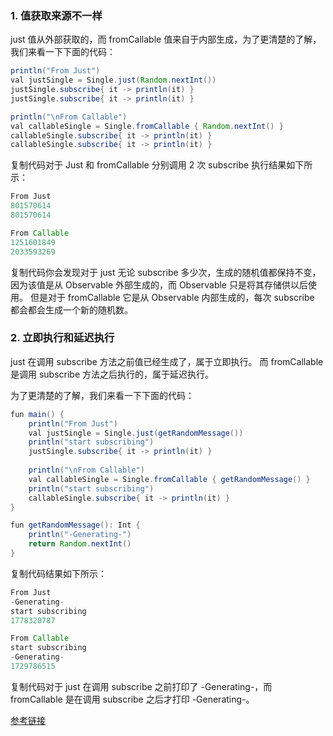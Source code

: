 ### 1. 值获取来源不一样
just 值从外部获取的，而 fromCallable 值来自于内部生成，为了更清楚的了解，我们来看一下下面的代码：
```java
println("From Just")
val justSingle = Single.just(Random.nextInt())
justSingle.subscribe{ it -> println(it) }
justSingle.subscribe{ it -> println(it) }

println("\nFrom Callable")
val callableSingle = Single.fromCallable { Random.nextInt() }
callableSingle.subscribe{ it -> println(it) }
callableSingle.subscribe{ it -> println(it) }
```
复制代码对于 Just 和 fromCallable 分别调用 2 次 subscribe 执行结果如下所示：
```java
From Just
801570614
801570614

From Callable
1251601849
2033593269
```
复制代码你会发现对于 just 无论 subscribe 多少次，生成的随机值都保持不变，因为该值是从 Observable 外部生成的，而 Observable 只是将其存储供以后使用。
但是对于 fromCallable 它是从 Observable 内部生成的，每次 subscribe 都会都会生成一个新的随机数。
### 2. 立即执行和延迟执行

just 在调用 subscribe 方法之前值已经生成了，属于立即执行。
而 fromCallable 是调用 subscribe 方法之后执行的，属于延迟执行。

为了更清楚的了解，我们来看一下下面的代码：
```java
fun main() {
    println("From Just")
    val justSingle = Single.just(getRandomMessage())
    println("start subscribing")
    justSingle.subscribe{ it -> println(it) }
   
    println("\nFrom Callable")
    val callableSingle = Single.fromCallable { getRandomMessage() }
    println("start subscribing")
    callableSingle.subscribe{ it -> println(it) }
}

fun getRandomMessage(): Int {
    println("-Generating-")
    return Random.nextInt()
}
```
复制代码结果如下所示：
```java
From Just
-Generating-
start subscribing
1778320787

From Callable
start subscribing
-Generating-
1729786515
```
复制代码对于 just 在调用 subscribe 之前打印了 -Generating-，而 fromCallable 是在调用 subscribe 之后才打印 -Generating-。

[参考链接](https://juejin.im/post/6844904168583331854#heading-12)
